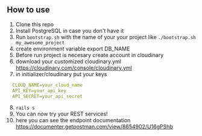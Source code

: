 
## How to use

1. Clone this repo
2. Install PostgreSQL in case you don't have it
3. Run `bootstrap.sh` with the name of your your project like `./bootstrap.sh my_awesome_project`
4. create environment variable export DB_NAME
5. Before run project is necesary create account in cloudinary
6. download your customized cloudinary.yml https://cloudinary.com/console/cloudinary.yml
7. in initializer/cloudinary put your keys
``` yaml
  CLOUD_NAME=your_cloud_name
  API_KEY=your_api_key
  API_SECRET=your_api_secret
```
8. `rails s`
9. You can now try your REST services!
10. here you can see the endpoint documentation https://documenter.getpostman.com/view/8654902/U16gPShb
